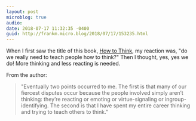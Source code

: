 ```yaml
---
layout: post
microblog: true
audio: 
date: 2018-07-17 11:32:35 -0400
guid: http://frankm.micro.blog/2018/07/17/153235.html
---
```

When I first saw the title of this book, [How to Think](http://howtothinkbook.com/), my reaction was, "do we really need to teach people how to think?" Then I thought, yes, yes we do! More thinking and less reacting is needed. 

From the author: 
>"Eventually two points occurred to me. The first is that many of our fiercest disputes occur because the people involved simply aren’t thinking: they’re reacting or emoting or virtue-signaling or ingroup-identifying. The second is that I have spent my entire career thinking and trying to teach others to think."
